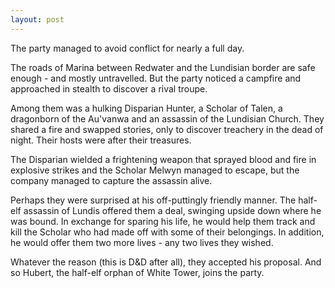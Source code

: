 ```yaml
---
layout: post
---
```

The party managed to avoid conflict for nearly a full day. 

The roads of Marina between Redwater and the Lundisian border are safe enough - and mostly untravelled. But the party noticed a campfire and approached in stealth to discover a rival troupe. 

Among them was a hulking Disparian Hunter, a Scholar of Talen, a dragonborn of the Au'vanwa and an assassin of the Lundisian Church. They shared a fire and swapped stories, only to discover treachery in the dead of night. Their hosts were after their treasures. 

The Disparian wielded a frightening weapon that sprayed blood and fire in explosive strikes and the Scholar Melwyn managed to escape, but the company managed to capture the assassin alive. 

Perhaps they were surprised at his off-puttingly friendly manner. The half-elf assassin of Lundis offered them a deal, swinging upside down where he was bound. In exchange for sparing his life, he would help them track and kill the Scholar who had made off with some of their belongings. In addition, he would offer them two more lives - any two lives they wished. 

Whatever the reason (this is D&D after all), they accepted his proposal. And so Hubert, the half-elf orphan of White Tower, joins the party. 